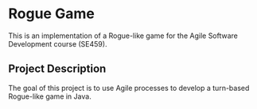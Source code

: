 # Rogue Game

This is an implementation of a Rogue-like game for the Agile Software Development course (SE459).

## Project Description
The goal of this project is to use Agile processes to develop a turn-based Rogue-like game in Java.